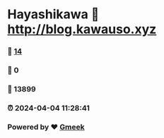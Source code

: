 # Hayashikawa :link: http://blog.kawauso.xyz 
### :page_facing_up: [14](http://blog.kawauso.xyz/tag.html) 
### :speech_balloon: 0 
### :hibiscus: 13899 
### :alarm_clock: 2024-04-04 11:28:41 
### Powered by :heart: [Gmeek](https://github.com/Meekdai/Gmeek)
